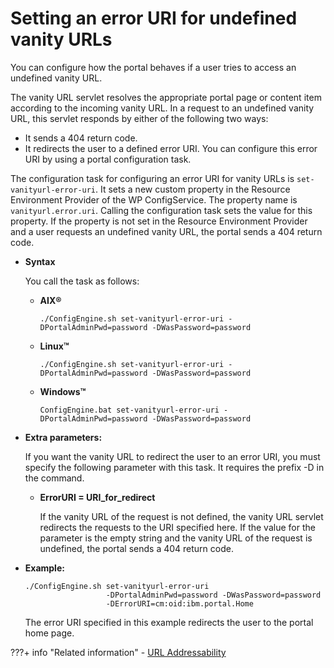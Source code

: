 # Setting an error URI for undefined vanity URLs

You can configure how the portal behaves if a user tries to access an undefined vanity URL.

The vanity URL servlet resolves the appropriate portal page or content item according to the incoming vanity URL. In a request to an undefined vanity URL, this servlet responds by either of the following two ways:

-   It sends a 404 return code.
-   It redirects the user to a defined error URI. You can configure this error URI by using a portal configuration task.

The configuration task for configuring an error URI for vanity URLs is `set-vanityurl-error-uri`. It sets a new custom property in the Resource Environment Provider of the WP ConfigService. The property name is `vanityurl.error.uri`. Calling the configuration task sets the value for this property. If the property is not set in the Resource Environment Provider and a user requests an undefined vanity URL, the portal sends a 404 return code.

-   **Syntax**

    You call the task as follows:

    -   **AIX®**

        `./ConfigEngine.sh set-vanityurl-error-uri -DPortalAdminPwd=password -DWasPassword=password`

    -   **Linux™**

        `./ConfigEngine.sh set-vanityurl-error-uri -DPortalAdminPwd=password -DWasPassword=password`

    -   **Windows™**

        `ConfigEngine.bat set-vanityurl-error-uri -DPortalAdminPwd=password -DWasPassword=password`

-   **Extra parameters:**

    If you want the vanity URL to redirect the user to an error URI, you must specify the following parameter with this task. It requires the prefix -D in the command.

    -   **ErrorURI = URI_for_redirect**

        If the vanity URL of the request is not defined, the vanity URL servlet redirects the requests to the URI specified here. If the value for the parameter is the empty string and the vanity URL of the request is undefined, the portal sends a 404 return code.

-   **Example:**

    ```
    ./ConfigEngine.sh set-vanityurl-error-uri 
                      -DPortalAdminPwd=password -DWasPassword=password
                      -DErrorURI=cm:oid:ibm.portal.Home    
    ```

    The error URI specified in this example redirects the user to the portal home page.


???+ info "Related information"
    - [URL Addressability](../../../../build_sites/create_sites/url_addressing/index.md)



